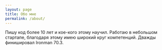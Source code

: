 ```yaml
---
layout: page
title: Обо мне
permalink: /about/
---
```


Пишу код более 10 лет и кое-кого этому научил. Работаю в небольшом стартапе, благодаря этому имею широкий круг компетенций. Дважды финишировал Ironman 70.3.
